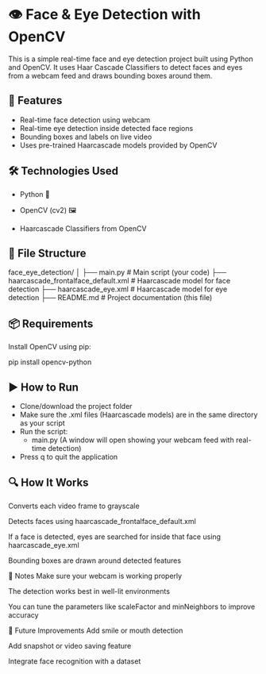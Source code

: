 # 👁️ Face & Eye Detection with OpenCV

This is a simple real-time face and eye detection project built using Python and OpenCV. It uses Haar Cascade Classifiers to detect faces and eyes from a webcam feed and draws bounding boxes around them.

## 🚀 Features
- Real-time face detection using webcam
- Real-time eye detection inside detected face regions
- Bounding boxes and labels on live video
- Uses pre-trained Haarcascade models provided by OpenCV

## 🛠️ Technologies Used
- Python 🐍

- OpenCV (cv2) 🖼️

- Haarcascade Classifiers from OpenCV

## 📁 File Structure

face_eye_detection/
│
├── main.py                # Main script (your code)
├── haarcascade_frontalface_default.xml # Haarcascade model for face detection
├── haarcascade_eye.xml                 # Haarcascade model for eye detection
├── README.md                           # Project documentation (this file)

## 📦 Requirements
Install OpenCV using pip:

pip install opencv-python

## ▶️ How to Run

- Clone/download the project folder
- Make sure the .xml files (Haarcascade models) are in the same directory as your script
- Run the script:
    - main.py  (A window will open showing your webcam feed with real-time detection)
- Press q to quit the application

## 🔍 How It Works
Converts each video frame to grayscale

Detects faces using haarcascade_frontalface_default.xml

If a face is detected, eyes are searched for inside that face using haarcascade_eye.xml

Bounding boxes are drawn around detected features

📌 Notes
Make sure your webcam is working properly

The detection works best in well-lit environments

You can tune the parameters like scaleFactor and minNeighbors to improve accuracy

🧠 Future Improvements
Add smile or mouth detection

Add snapshot or video saving feature

Integrate face recognition with a dataset


